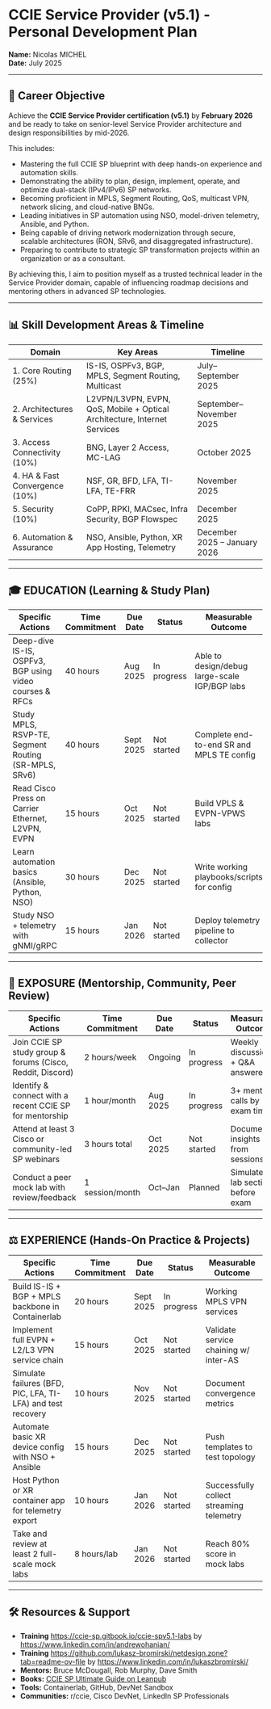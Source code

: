 # CCIE Service Provider (v5.1) - Personal Development Plan

**Name:** Nicolas MICHEL  
**Date:** July 2025  

---

## 🌟 Career Objective

Achieve the **CCIE Service Provider certification (v5.1)** by **February 2026** and be ready to take on senior-level Service Provider architecture and design responsibilities by mid-2026.

This includes:
- Mastering the full CCIE SP blueprint with deep hands-on experience and automation skills.
- Demonstrating the ability to plan, design, implement, operate, and optimize dual-stack (IPv4/IPv6) SP networks.
- Becoming proficient in MPLS, Segment Routing, QoS, multicast VPN, network slicing, and cloud-native BNGs.
- Leading initiatives in SP automation using NSO, model-driven telemetry, Ansible, and Python.
- Being capable of driving network modernization through secure, scalable architectures (RON, SRv6, and disaggregated infrastructure).
- Preparing to contribute to strategic SP transformation projects within an organization or as a consultant.

By achieving this, I aim to position myself as a trusted technical leader in the Service Provider domain, capable of influencing roadmap decisions and mentoring others in advanced SP technologies.

---

## 📊 Skill Development Areas & Timeline

| Domain                         | Key Areas                                                                 | Timeline                        |
|--------------------------------|---------------------------------------------------------------------------|---------------------------------|
| 1. Core Routing (25%)          | IS-IS, OSPFv3, BGP, MPLS, Segment Routing, Multicast                      | July–September 2025            |
| 2. Architectures & Services    | L2VPN/L3VPN, EVPN, QoS, Mobile + Optical Architecture, Internet Services | September–November 2025        |
| 3. Access Connectivity (10%)   | BNG, Layer 2 Access, MC-LAG                                               | October 2025                   |
| 4. HA & Fast Convergence (10%) | NSF, GR, BFD, LFA, TI-LFA, TE-FRR                                         | November 2025                  |
| 5. Security (10%)              | CoPP, RPKI, MACsec, Infra Security, BGP Flowspec                          | December 2025                  |
| 6. Automation & Assurance      | NSO, Ansible, Python, XR App Hosting, Telemetry                           | December 2025 – January 2026   |

---

## 🎓 EDUCATION (Learning & Study Plan)

| Specific Actions                                              | Time Commitment | Due Date   | Status       | Measurable Outcome                           |
|---------------------------------------------------------------|-----------------|------------|--------------|----------------------------------------------|
| Deep-dive IS-IS, OSPFv3, BGP using video courses & RFCs       | 40 hours        | Aug 2025   | In progress  | Able to design/debug large-scale IGP/BGP labs |
| Study MPLS, RSVP-TE, Segment Routing (SR-MPLS, SRv6)          | 40 hours        | Sept 2025  | Not started  | Complete end-to-end SR and MPLS TE config    |
| Read Cisco Press on Carrier Ethernet, L2VPN, EVPN             | 15 hours        | Oct 2025   | Not started  | Build VPLS & EVPN-VPWS labs                  |
| Learn automation basics (Ansible, Python, NSO)                | 30 hours        | Dec 2025   | Not started  | Write working playbooks/scripts for config   |
| Study NSO + telemetry with gNMI/gRPC                          | 15 hours        | Jan 2026   | Not started  | Deploy telemetry pipeline to collector       |

---

## 🤝 EXPOSURE (Mentorship, Community, Peer Review)

| Specific Actions                                              | Time Commitment | Due Date     | Status       | Measurable Outcome                      |
|---------------------------------------------------------------|-----------------|--------------|--------------|-----------------------------------------|
| Join CCIE SP study group & forums (Cisco, Reddit, Discord)   | 2 hours/week    | Ongoing      | In progress  | Weekly discussions + Q&A answered       |
| Identify & connect with a recent CCIE SP for mentorship       | 1 hour/month    | Aug 2025     | In progress  | 3+ mentor calls by exam time            |
| Attend at least 3 Cisco or community-led SP webinars          | 3 hours total   | Oct 2025     | Not started  | Document insights from sessions         |
| Conduct a peer mock lab with review/feedback                  | 1 session/month | Oct–Jan      | Planned      | Simulate 3 lab sections before exam     |

---

## ⚖️ EXPERIENCE (Hands-On Practice & Projects)

| Specific Actions                                              | Time Commitment | Due Date   | Status       | Measurable Outcome                           |
|---------------------------------------------------------------|-----------------|------------|--------------|----------------------------------------------|
| Build IS-IS + BGP + MPLS backbone in Containerlab             | 20 hours        | Sept 2025  | In progress  | Working MPLS VPN services                   |
| Implement full EVPN + L2/L3 VPN service chain                 | 15 hours        | Oct 2025   | Not started  | Validate service chaining w/ inter-AS       |
| Simulate failures (BFD, PIC, LFA, TI-LFA) and test recovery   | 10 hours        | Nov 2025   | Not started  | Document convergence metrics                |
| Automate basic XR device config with NSO + Ansible            | 15 hours        | Dec 2025   | Not started  | Push templates to test topology             |
| Host Python or XR container app for telemetry export          | 10 hours        | Jan 2026   | Not started  | Successfully collect streaming telemetry    |
| Take and review at least 2 full-scale mock labs               | 8 hours/lab     | Jan 2026   | Not started  | Reach 80% score in mock labs                |

---

## 🛠️ Resources & Support

- **Training** https://ccie-sp.gitbook.io/ccie-spv5.1-labs by https://www.linkedin.com/in/andrewohanian/
- **Training** https://github.com/lukasz-bromirski/netdesign.zone?tab=readme-ov-file by https://www.linkedin.com/in/lukaszbromirski/
- **Mentors:** Bruce McDougall, Rob Murphy, Dave Smith  
- **Books:** [CCIE SP Ultimate Guide on Leanpub](https://leanpub.com/b/cciespultimate)  
- **Tools:** Containerlab, GitHub, DevNet Sandbox  
- **Communities:** r/ccie, Cisco DevNet, LinkedIn SP Professionals  